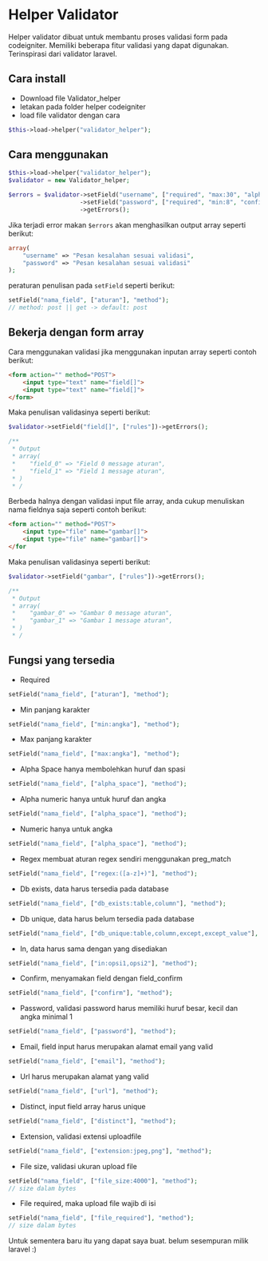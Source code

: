 # Helper Validator
Helper validator dibuat untuk membantu proses validasi form pada codeigniter. Memiliki beberapa fitur validasi yang dapat digunakan. Terinspirasi dari validator laravel.

## Cara install
* Download file Validator_helper
* letakan pada folder helper codeigniter
* load file validator dengan cara
```php
$this->load->helper("validator_helper");
```

## Cara menggunakan
```php
$this->load->helper("validator_helper");
$validator = new Validator_helper;

$errors = $validator->setField("username", ["required", "max:30", "alpha_numeric"])
                    ->setField("password", ["required", "min:8", "confirm", "password"])
                    ->getErrors();
```

Jika terjadi error makan ```$errors``` akan menghasilkan output array seperti berikut:
```php
array(
    "username" => "Pesan kesalahan sesuai validasi",
    "password" => "Pesan kesalahan sesuai validasi"
);
```

peraturan penulisan pada ```setField``` seperti berikut:
```php
setField("nama_field", ["aturan"], "method");
// method: post || get -> default: post
```

## Bekerja dengan form array
Cara menggunakan validasi jika menggunakan inputan array seperti contoh berikut:
```html
<form action="" method="POST">
    <input type="text" name="field[]">
    <input type="text" name="field[]">
</form>
```
Maka penulisan validasinya seperti berikut:
```php
$validator->setField("field[]", ["rules"])->getErrors();

/**
 * Output
 * array(
 *    "field_0" => "Field 0 message aturan",
 *    "field_1" => "Field 1 message aturan",
 * )
 * /
```
Berbeda halnya dengan validasi input file array, anda cukup menuliskan nama fieldnya saja seperti contoh berikut:
```html
<form action="" method="POST">
    <input type="file" name="gambar[]">
    <input type="file" name="gambar[]">
</for
```

Maka penulisan validasinya seperti berikut:
```php
$validator->setField("gambar", ["rules"])->getErrors();

/**
 * Output
 * array(
 *    "gambar_0" => "Gambar 0 message aturan",
 *    "gambar_1" => "Gambar 1 message aturan",
 * )
 * /
```

## Fungsi yang tersedia
* Required
```php
setField("nama_field", ["aturan"], "method");
```

* Min panjang karakter
```php
setField("nama_field", ["min:angka"], "method");
```

* Max panjang karakter
```php
setField("nama_field", ["max:angka"], "method");
```

* Alpha Space hanya membolehkan huruf dan spasi
```php
setField("nama_field", ["alpha_space"], "method");
```

* Alpha numeric hanya untuk huruf dan angka
```php
setField("nama_field", ["alpha_space"], "method");
```

* Numeric hanya untuk angka
```php
setField("nama_field", ["alpha_space"], "method");
```

* Regex membuat aturan regex sendiri menggunakan preg_match
```php
setField("nama_field", ["regex:([a-z]+)"], "method");
```

* Db exists, data harus tersedia pada database
```php
setField("nama_field", ["db_exists:table,column"], "method");
```

* Db unique, data harus belum tersedia pada database
```php
setField("nama_field", ["db_unique:table,column,except,except_value"], "method");
```

* In, data harus sama dengan yang disediakan
```php
setField("nama_field", ["in:opsi1,opsi2"], "method");
```

* Confirm, menyamakan field dengan field_confirm
```php
setField("nama_field", ["confirm"], "method");
```

* Password, validasi password harus memiliki huruf besar, kecil dan angka minimal 1
```php
setField("nama_field", ["password"], "method");
```

* Email, field input harus merupakan alamat email yang valid
```php
setField("nama_field", ["email"], "method");
```

* Url harus merupakan alamat yang valid
```php
setField("nama_field", ["url"], "method");
```

* Distinct, input field array harus unique
```php
setField("nama_field", ["distinct"], "method");
```

* Extension, validasi extensi uploadfile
```php
setField("nama_field", ["extension:jpeg,png"], "method");
```

* File size, validasi ukuran upload file
```php
setField("nama_field", ["file_size:4000"], "method");
// size dalam bytes
```

* File required, maka upload file wajib di isi
```php
setField("nama_field", ["file_required"], "method");
// size dalam bytes
```

Untuk sementera baru itu yang dapat saya buat. belum sesempuran milik laravel :)